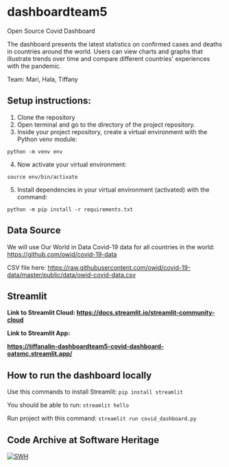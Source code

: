 # dashboardteam5
Open Source Covid Dashboard

The dashboard presents the latest statistics on confirmed cases and deaths in countries around the world. Users can view charts and graphs that illustrate trends over time and compare different countries' experiences with the pandemic. 

Team: Mari, Hala, Tiffany

## Setup instructions:

1. Clone the repository
2. Open terminal and go to the directory of the project repository.
3. Inside your project repository, create a virtual environment with the Python venv module:

`python -m venv env`

4. Now activate your virtual environment:

`source env/bin/activate`

5. Install dependencies in your virtual environment (activated) with the command:

`python -m pip install -r requirements.txt`

## Data Source
We will use Our World in Data Covid-19 data for all countries in the world: https://github.com/owid/covid-19-data

CSV file here: https://raw.githubusercontent.com/owid/covid-19-data/master/public/data/owid-covid-data.csv

## Streamlit
<b>Link to Streamlit Cloud: 
https://docs.streamlit.io/streamlit-community-cloud </b>

<b>Link to Streamlit App: 

https://tiffanalin-dashboardteam5-covid-dashboard-oatsmc.streamlit.app/</b>

## How to run the dashboard locally
Use this commands to install Streamlit: `pip install streamlit`

You should be able to run: `streamlit hello`

Run project with this command:
`streamlit run covid_dashboard.py`

## Code Archive at Software Heritage 
[![SWH](https://archive.softwareheritage.org/badge/swh:1:dir:e78e5a2ae6a16a6a447aada511da8267b733e379/)](https://archive.softwareheritage.org/swh:1:dir:e78e5a2ae6a16a6a447aada511da8267b733e379;origin=https://github.com/tiffanalin/dashboardteam5;visit=swh:1:snp:b321a7e0b1ed784c77f02e6434cf788a29a40b91;anchor=swh:1:rev:96ded38a5b7ae7632ddc52ae47a08404df46f499)